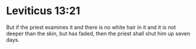 # Leviticus 13:21

But if the priest examines it and there is no white hair in it and it is not deeper than the skin, but has faded, then the priest shall shut him up seven days.
